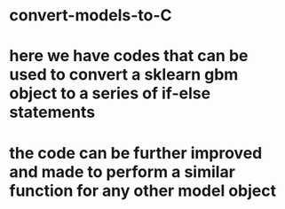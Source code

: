 # convert-models-to-C
# here we have codes  that can be used to  convert a sklearn gbm object to a series of if-else statements
# the code can be further improved and made to perform a similar function for any other model object

